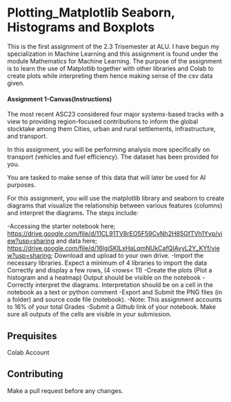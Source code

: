 # Plotting_Matplotlib Seaborn, Histograms and Boxplots

This is the first assignment of the 2.3 Trisemester at ALU. I have begun my specialization in Machine Learning and this assignment is found under the module Mathematics for Machine Learning. The purpose of the assignment is to learn the use of Matplotlib together with other libraries and Colab to create plots while interpreting them hence making sense of the csv data given.

#### Assignment 1-Canvas(Instructions)
The most recent ASC23 considered four major systems-based tracks with a view to providing region-focused contributions to inform the global stocktake among them Cities, urban and rural settlements, infrastructure, and transport.

In this assignment, you will be performing analysis more specifically on transport (vehicles and fuel efficiency). 
The dataset has been provided for you.

You are tasked to make sense of this data that will later be used for AI purposes.

For this assignment, you will use the matplotlib library and seaborn to create diagrams that visualize the relationship between various features (columns) and interpret the diagrams. The steps include:

-Accessing the starter notebook here; https://drive.google.com/file/d/11CL91TV8rEO5F59CvNh2H85GfTVh1Yvp/view?usp=sharing and data here; https://drive.google.com/file/d/16lgiSKILxHaLqmNUkCafQIAvyL2Y_KYf/view?usp=sharing; Download and upload to your own drive. 
-Import the necessary libraries. Expect a minimum of 4 libraries to import the data Correctly and display a few rows,  (4 <rows< 11) 
-Create the plots (Plot a histogram and a heatmap) Output should be visible on the notebook
-Correctly interpret the diagrams. Interpretation should be on a cell in the notebook as a text or python comment
-Export and Submit the PNG files (in a folder) and source code file (notebook).
-Note: This assignment accounts to 16% of your total Grades
-Submit a Github link of your notebook. Make sure all outputs of the cells are visible in your submission.

## Prequisites
Colab Account

## Contributing
Make a pull request before any changes.
